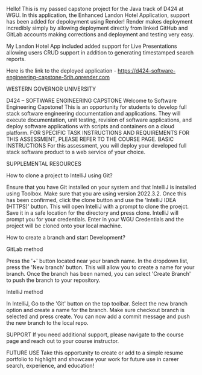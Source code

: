 Hello! This is my passed capstone project for the Java track of D424 at WGU. In this application, the Enhanced Landon Hotel Application, support has been added for depoloyment using Render! Render makes deployment incredibly simply by allowing deployment directly from linked GitHub and GitLab accounts making corrections and deployment and testing very easy.

My Landon Hotel App included added support for Live Presentations allowing users CRUD support in addition to generating timestamped search reports. 

Here is the link to the deployed application - https://d424-software-engineering-capstone-5rih.onrender.com

WESTERN GOVERNOR UNIVERSITY

D424 – SOFTWARE ENGINEERING CAPSTONE
Welcome to Software Engineering Capstone! This is an opportunity for students to develop full stack software engineering documentation and applications. They will execute documentation, unit testing, revision of software applications, and deploy software applications with scripts and containers on a cloud platform.
FOR SPECIFIC TASK INSTRUCTIONS AND REQUIREMENTS FOR THIS ASSESSMENT, PLEASE REFER TO THE COURSE PAGE.
BASIC INSTRUCTIONS
For this assessment, you will deploy your developed full stack software product to a web service of your choice.

SUPPLEMENTAL RESOURCES

How to clone a project to IntelliJ using Git?


Ensure that you have Git installed on your system and that IntelliJ is installed using Toolbox. Make sure that you are using version 2022.3.2. Once this has been confirmed, click the clone button and use the 'IntelliJ IDEA (HTTPS)' button. This will open IntelliJ with a prompt to clone the proejct. Save it in a safe location for the directory and press clone. IntelliJ will prompt you for your credentials. Enter in your WGU Credentials and the project will be cloned onto your local machine.


How to create a branch and start Development?


GitLab method


Press the '+' button located near your branch name. In the dropdown list, press the 'New branch' button. This will allow you to create a name for your branch. Once the branch has been named, you can select 'Create Branch' to push the branch to your repository.


IntelliJ method


In IntelliJ, Go to the 'Git' button on the top toolbar. Select the new branch option and create a name for the branch. Make sure checkout branch is selected and press create. You can now add a commit message and push the new branch to the local repo.


SUPPORT
If you need additional support, please navigate to the course page and reach out to your course instructor.

FUTURE USE
Take this opportunity to create or add to a simple resume portfolio to highlight and showcase your work for future use in career search, experience, and education!
